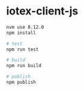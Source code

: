 # iotex-client-js

```bash
nvm use 8.12.0
npm install

# test
npm run test

# build
npm run build

# publish
npm publish
```
